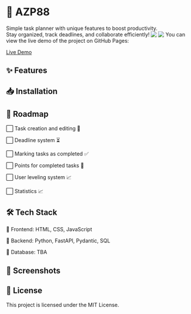 # 📌 AZP88

Simple task planner with unique features to boost productivity.  
Stay organized, track deadlines, and collaborate efficiently!
[![‎](https://img.shields.io/badge/%E2%80%8E-fwiktorowicz-gray?labelColor=green&style=for-the-badge&link=https://github.com/azcx1)](https://github.com/azcx1)
[![‎](https://img.shields.io/badge/%E2%80%8E-wrzepka-gray?labelColor=blue&style=for-the-badge&link=https://github.com/wrzepka)](https://github.com/wrzepka)
You can view the live demo of the project on GitHub Pages:

[Live Demo](https://azc88-labs.github.io/AZP88/)

## ✨ Features

## 📥 Installation

## 🚀 Roadmap
  ⬜️ Task creation and editing 📝
  
  ⬜️ Deadline system ⏳
  
  ⬜️ Marking tasks as completed ✅
  
  ⬜️ Points for completed tasks 🎯
  
  ⬜️ User leveling system 📈
  
  ⬜️ Statistics 📈
  
## 🛠️ Tech Stack
  🔹 Frontend: HTML, CSS, JavaScript
  
  🔹 Backend: Python, FastAPI, Pydantic, SQL
  
  🔹 Database: TBA
## 📸 Screenshots

## 📜 License
This project is licensed under the MIT License. 
